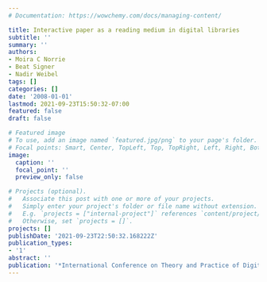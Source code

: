 ```yaml
---
# Documentation: https://wowchemy.com/docs/managing-content/

title: Interactive paper as a reading medium in digital libraries
subtitle: ''
summary: ''
authors:
- Moira C Norrie
- Beat Signer
- Nadir Weibel
tags: []
categories: []
date: '2008-01-01'
lastmod: 2021-09-23T15:50:32-07:00
featured: false
draft: false

# Featured image
# To use, add an image named `featured.jpg/png` to your page's folder.
# Focal points: Smart, Center, TopLeft, Top, TopRight, Left, Right, BottomLeft, Bottom, BottomRight.
image:
  caption: ''
  focal_point: ''
  preview_only: false

# Projects (optional).
#   Associate this post with one or more of your projects.
#   Simply enter your project's folder or file name without extension.
#   E.g. `projects = ["internal-project"]` references `content/project/deep-learning/index.md`.
#   Otherwise, set `projects = []`.
projects: []
publishDate: '2021-09-23T22:50:32.168222Z'
publication_types:
- '1'
abstract: ''
publication: '*International Conference on Theory and Practice of Digital Libraries*'
---
```


